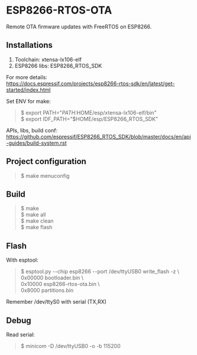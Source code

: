 # ESP8266-RTOS-OTA

Remote OTA firmware updates with FreeRTOS on ESP8266.

## Installations

1) Toolchain: xtensa-lx106-elf
2) ESP8266 libs: ESP8266_RTOS_SDK

For more details: <br>
https://docs.espressif.com/projects/esp8266-rtos-sdk/en/latest/get-started/index.html

Set ENV for make:
>$ export PATH="$PATH:$HOME/esp/xtensa-lx106-elf/bin"  <br>
>$ export IDF_PATH="$HOME/esp/ESP8266_RTOS_SDK"

APIs, libs, build conf: <br>
https://github.com/espressif/ESP8266_RTOS_SDK/blob/master/docs/en/api-guides/build-system.rst

## Project configuration

>$ make menuconfig

## Build

>$ make          <br>
>$ make all      <br>
>$ make clean    <br>
>$ make flash

## Flash

With esptool:
>$ esptool.py --chip esp8266 --port /dev/ttyUSB0 write_flash -z \\  <br>
>   0x00000 bootloader.bin \\        <br>
>   0x10000 esp8266-rtos-ota.bin \\  <br>
>   0x8000 partitions.bin

Remember /dev/ttyS0 with serial (TX,RX)

## Debug

Read serial:
>$ minicom -D /dev/ttyUSB0 -o -b 115200
